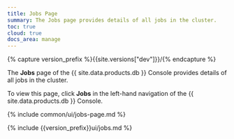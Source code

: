 ```yaml
---
title: Jobs Page
summary: The Jobs page provides details of all jobs in the cluster.
toc: true
cloud: true
docs_area: manage
---
```


{% capture version_prefix %}{{site.versions["dev"]}}/{% endcapture %}

The **Jobs** page of the {{ site.data.products.db }} Console provides details of all jobs in the cluster.

To view this page, click **Jobs** in the left-hand navigation of the {{ site.data.products.db }} Console.

{% include common/ui/jobs-page.md %}

{% include {{version_prefix}}ui/jobs.md %}

